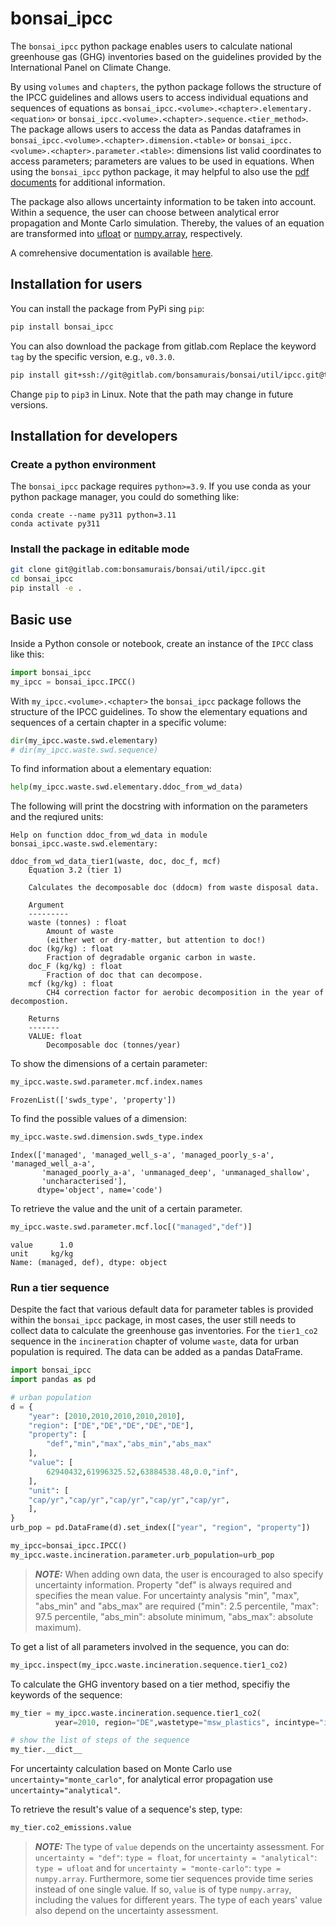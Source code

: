 # bonsai_ipcc


The `bonsai_ipcc` python package enables users to calculate national greenhouse gas (GHG) inventories based on the guidelines provided by the International Panel on Climate Change.

By using `volumes` and `chapters`, the python package follows the structure of the IPCC guidelines and allows users to access individual equations and sequences of equations as `bonsai_ipcc.<volume>.<chapter>.elementary.<equation>` or `bonsai_ipcc.<volume>.<chapter>.sequence.<tier_method>`. The package allows users to access the data as Pandas dataframes in `bonsai_ipcc.<volume>.<chapter>.dimension.<table>` or `bonsai_ipcc.<volume>.<chapter>.parameter.<table>`: dimensions list valid coordinates to access parameters; parameters are values to be used in equations. When using the `bonsai_ipcc` python package, it may helpful to also use the [pdf documents](https://www.ipcc-nggip.iges.or.jp/public/2019rf/index.html) for additional information.

The package also allows uncertainty information to be taken into account. Within a sequence, the user can choose between analytical error propagation and Monte Carlo simulation. Thereby, the values of an equation are transformed into [ufloat](https://uncertainties-python-package.readthedocs.io/en/latest/) or [numpy.array](https://numpy.org/doc/stable/reference/generated/numpy.array.html), respectively.

A comrehensive documentation is available [here](https://bonsamurais.gitlab.io/bonsai/util/ipcc).

## Installation for users


You can install the package from PyPi sing `pip`:

```bash
pip install bonsai_ipcc
```

You can also download the package from gitlab.com
Replace the keyword `tag` by the specific version, e.g., `v0.3.0`.

```bash
pip install git+ssh://git@gitlab.com/bonsamurais/bonsai/util/ipcc.git@tag
```

Change `pip` to `pip3` in Linux. Note that the path may change in future versions.

## Installation for developers

### Create a python environment
The `bonsai_ipcc` package requires `python>=3.9`. If you use conda as your python package manager, you could do something like:
```
conda create --name py311 python=3.11
conda activate py311
```

### Install the package in editable mode
```bash
git clone git@gitlab.com:bonsamurais/bonsai/util/ipcc.git
cd bonsai_ipcc
pip install -e .
```

## Basic use

Inside a Python console or notebook, create an instance of the `IPCC` class like this:

```python
import bonsai_ipcc
my_ipcc = bonsai_ipcc.IPCC()
```

With `my_ipcc.<volume>.<chapter>` the `bonsai_ipcc` package follows the structure of the IPCC guidelines.
To show the elementary equations and sequences of a certain chapter in a specific volume:

```python
dir(my_ipcc.waste.swd.elementary)
# dir(my_ipcc.waste.swd.sequence)
```

To find information about a elementary equation:

```python
help(my_ipcc.waste.swd.elementary.ddoc_from_wd_data)
```

The following will print the docstring with information on the parameters and the reqiured units:

```
Help on function ddoc_from_wd_data in module bonsai_ipcc.waste.swd.elementary:

ddoc_from_wd_data_tier1(waste, doc, doc_f, mcf)
    Equation 3.2 (tier 1)

    Calculates the decomposable doc (ddocm) from waste disposal data.

    Argument
    ---------
    waste (tonnes) : float
        Amount of waste
        (either wet or dry-matter, but attention to doc!)
    doc (kg/kg) : float
        Fraction of degradable organic carbon in waste.
    doc_F (kg/kg) : float
        Fraction of doc that can decompose.
    mcf (kg/kg) : float
        CH4 correction factor for aerobic decomposition in the year of decompostion.

    Returns
    -------
    VALUE: float
        Decomposable doc (tonnes/year)
```

To show the dimensions of a certain parameter:

```python
my_ipcc.waste.swd.parameter.mcf.index.names
```
```
FrozenList(['swds_type', 'property'])
```

To find the possible values of a dimension:

```python
my_ipcc.waste.swd.dimension.swds_type.index
```
```
Index(['managed', 'managed_well_s-a', 'managed_poorly_s-a', 'managed_well_a-a',
       'managed_poorly_a-a', 'unmanaged_deep', 'unmanaged_shallow',
       'uncharacterised'],
      dtype='object', name='code')
```

To retrieve the value and the unit of a certain parameter.
```python
my_ipcc.waste.swd.parameter.mcf.loc[("managed","def")]
```
```
value      1.0
unit     kg/kg
Name: (managed, def), dtype: object
```


### Run a tier sequence

Despite the fact that various default data for parameter tables is provided within the `bonsai_ipcc` package, in most cases, the user still needs to collect data to calculate the greenhouse gas inventories.
For the `tier1_co2` sequence in the `incineration` chapter of volume `waste`, data for urban population is required.
The data can be added as a pandas DataFrame.
```python
import bonsai_ipcc
import pandas as pd

# urban population
d = {
    "year": [2010,2010,2010,2010,2010],
    "region": ["DE","DE","DE","DE","DE"],
    "property": [
        "def","min","max","abs_min","abs_max"
    ],
    "value": [
        62940432,61996325.52,63884538.48,0.0,"inf",
    ],
    "unit": [
    "cap/yr","cap/yr","cap/yr","cap/yr","cap/yr",
    ],
}
urb_pop = pd.DataFrame(d).set_index(["year", "region", "property"])

my_ipcc=bonsai_ipcc.IPCC()
my_ipcc.waste.incineration.parameter.urb_population=urb_pop
```

> **_NOTE:_** When adding own data, the user is encouraged to also specify uncertainty information. Property "def" is always required and specifies the mean value. For uncertainty analysis "min", "max", "abs_min" and "abs_max" are required ("min": 2.5 percentile, "max": 97.5 percentile, "abs_min": absolute minimum, "abs_max": absolute maximum).

To get a list of all parameters involved in the sequence, you can do:
```python
my_ipcc.inspect(my_ipcc.waste.incineration.sequence.tier1_co2)
```

To calculate the GHG inventory based on a tier method, specifiy the keywords of the sequence:

```python
my_tier = my_ipcc.waste.incineration.sequence.tier1_co2(
          year=2010, region="DE",wastetype="msw_plastics", incintype="inc_unspecified", uncertainty="def")

# show the list of steps of the sequence
my_tier.__dict__
```
For uncertainty calculation based on Monte Carlo use `uncertainty="monte_carlo"`, for analytical error propagation use `uncertainty="analytical"`.

To retrieve the result's value of a sequence's step, type:
```python
my_tier.co2_emissions.value
```

> **_NOTE:_** The type of `value` depends on the uncertainty assessment. For `uncertainty = "def"`: `type = float`, for `uncertainty = "analytical"`: `type = ufloat` and for `uncertainty = "monte-carlo"`: `type = numpy.array`. Furthermore, some tier sequences provide time series instead of one single value. If so, `value` is of type `numpy.array`, including the values for different years. The type of each years' value also depend on the uncertainty assessment.
